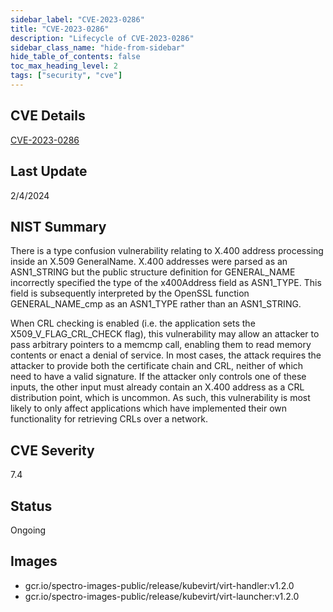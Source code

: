```yaml
---
sidebar_label: "CVE-2023-0286"
title: "CVE-2023-0286"
description: "Lifecycle of CVE-2023-0286"
sidebar_class_name: "hide-from-sidebar"
hide_table_of_contents: false
toc_max_heading_level: 2
tags: ["security", "cve"]
---
```


## CVE Details

[CVE-2023-0286](https://nvd.nist.gov/vuln/detail/CVE-2023-0286)


## Last Update

2/4/2024

## NIST Summary

There is a type confusion vulnerability relating to X.400 address processing
inside an X.509 GeneralName. X.400 addresses were parsed as an ASN1_STRING but
the public structure definition for GENERAL_NAME incorrectly specified the type
of the x400Address field as ASN1_TYPE. This field is subsequently interpreted by
the OpenSSL function GENERAL_NAME_cmp as an ASN1_TYPE rather than an
ASN1_STRING.

When CRL checking is enabled (i.e. the application sets the
X509_V_FLAG_CRL_CHECK flag), this vulnerability may allow an attacker to pass
arbitrary pointers to a memcmp call, enabling them to read memory contents or
enact a denial of service. In most cases, the attack requires the attacker to
provide both the certificate chain and CRL, neither of which need to have a
valid signature. If the attacker only controls one of these inputs, the other
input must already contain an X.400 address as a CRL distribution point, which
is uncommon. As such, this vulnerability is most likely to only affect
applications which have implemented their own functionality for retrieving CRLs
over a network.



## CVE Severity

7.4

## Status

Ongoing

## Images

- gcr.io/spectro-images-public/release/kubevirt/virt-handler:v1.2.0
- gcr.io/spectro-images-public/release/kubevirt/virt-launcher:v1.2.0


